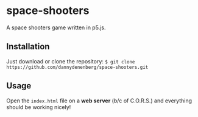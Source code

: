 # space-shooters
A space shooters game written in p5.js.

## Installation
Just download or clone the repository: ```$ git clone https://github.com/dannydenenberg/space-shooters.git```

## Usage 
Open the ```index.html``` file on a **web server** (b/c of C.O.R.S.) and everything should be working nicely!
